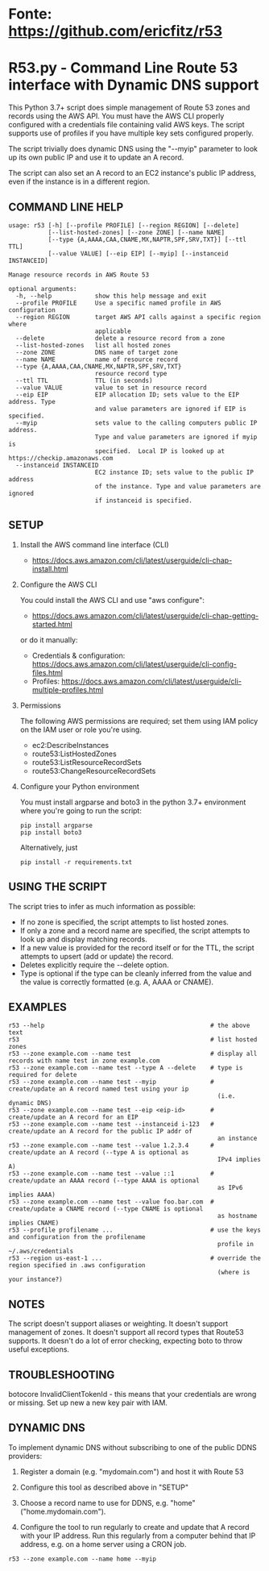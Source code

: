 # Fonte: https://github.com/ericfitz/r53

# R53.py - Command Line Route 53 interface with Dynamic DNS support

This Python 3.7+ script does simple management of Route 53 zones and records using the AWS API.  You must have the AWS CLI properly configured with a credentials file containing valid AWS keys.  The script supports use of profiles if you have multiple key sets configured properly.

The script trivially does dynamic DNS using the "--myip" parameter to look up its own public IP and use it to update an A record.

The script can also set an A record to an EC2 instance's public IP address, even if the instance is in a different region.

## COMMAND LINE HELP
```
usage: r53 [-h] [--profile PROFILE] [--region REGION] [--delete]
           [--list-hosted-zones] [--zone ZONE] [--name NAME]
           [--type {A,AAAA,CAA,CNAME,MX,NAPTR,SPF,SRV,TXT}] [--ttl TTL]
           [--value VALUE] [--eip EIP] [--myip] [--instanceid INSTANCEID]

Manage resource records in AWS Route 53

optional arguments:
  -h, --help            show this help message and exit
  --profile PROFILE     Use a specific named profile in AWS configuration
  --region REGION       target AWS API calls against a specific region where
                        applicable
  --delete              delete a resource record from a zone
  --list-hosted-zones   list all hosted zones
  --zone ZONE           DNS name of target zone
  --name NAME           name of resource record
  --type {A,AAAA,CAA,CNAME,MX,NAPTR,SPF,SRV,TXT}
                        resource record type
  --ttl TTL             TTL (in seconds)
  --value VALUE         value to set in resource record
  --eip EIP             EIP allocation ID; sets value to the EIP address. Type
                        and value parameters are ignored if EIP is specified.
  --myip                sets value to the calling computers public IP address.
                        Type and value parameters are ignored if myip is
                        specified.  Local IP is looked up at https://checkip.amazonaws.com
  --instanceid INSTANCEID
                        EC2 instance ID; sets value to the public IP address
                        of the instance. Type and value parameters are ignored
                        if instanceid is specified.
```

## SETUP

1. Install the AWS command line interface (CLI)

   - https://docs.aws.amazon.com/cli/latest/userguide/cli-chap-install.html

2. Configure the AWS CLI

    You could install the AWS CLI and use "aws configure":
    
      - https://docs.aws.amazon.com/cli/latest/userguide/cli-chap-getting-started.html
      
    or do it manually:
    
      - Credentials & configuration: https://docs.aws.amazon.com/cli/latest/userguide/cli-config-files.html
      - Profiles: https://docs.aws.amazon.com/cli/latest/userguide/cli-multiple-profiles.html

3. Permissions

    The following AWS permissions are required; set them using IAM policy on the IAM user or role you're using.
    
    - ec2:DescribeInstances
    - route53:ListHostedZones
    - route53:ListResourceRecordSets
    - route53:ChangeResourceRecordSets

3. Configure your Python environment

    You must install argparse and boto3 in the python 3.7+ environment where you're going to run the script:
    ```
    pip install argparse
    pip install boto3
    ```
    Alternatively, just 
    ```
    pip install -r requirements.txt
    ```
    
## USING THE SCRIPT

The script tries to infer as much information as possible:
- If no zone is specified, the script attempts to list hosted zones.
- If only a zone and a record name are specified, the script attempts to look up and display matching records.
- If a new value is provided for the record itself or for the TTL, the script attempts to upsert (add or
  update) the record.
- Deletes explicitly require the --delete option.
- Type is optional if the type can be cleanly inferred from the value and the value is correctly formatted (e.g. A, AAAA or CNAME).

## EXAMPLES

```
r53 --help                                              # the above text
r53                                                     # list hosted zones
r53 --zone example.com --name test                      # display all records with name test in zone example.com
r53 --zone example.com --name test --type A --delete    # type is required for delete
r53 --zone example.com --name test --myip               # create/update an A record named test using your ip
                                                          (i.e. dynamic DNS)
r53 --zone example.com --name test --eip <eip-id>       # create/update an A record for an EIP
r53 --zone example.com --name test --instanceid i-123   # create/update an A record for the public IP addr of
                                                          an instance
r53 --zone example.com --name test --value 1.2.3.4      # create/update an A record (--type A is optional as
                                                          IPv4 implies A)
r53 --zone example.com --name test --value ::1          # create/update an AAAA record (--type AAAA is optional
                                                          as IPv6 implies AAAA)
r53 --zone example.com --name test --value foo.bar.com  # create/update a CNAME record (--type CNAME is optional
                                                          as hostname implies CNAME)
r53 --profile profilename ...                           # use the keys and configuration from the profilename
                                                          profile in ~/.aws/credentials
r53 --region us-east-1 ...                              # override the region specified in .aws configuration
                                                          (where is your instance?)
```

## NOTES

The script doesn't support aliases or weighting.  It doesn't support management of zones.  It doesn't support
all record types that Route53 supports.  It doesn't do a lot of error checking, expecting boto to throw useful
exceptions.

## TROUBLESHOOTING

botocore InvalidClientTokenId  - this means that your credentials are wrong or missing.  Set up new a new key pair with IAM.

## DYNAMIC DNS

To implement dynamic DNS without subscribing to one of the public DDNS providers:

1. Register a domain (e.g. "mydomain.com") and host it with Route 53

2. Configure this tool as described above in "SETUP"

3. Choose a record name to use for DDNS, e.g. "home" ("home.mydomain.com").

4. Configure the tool to run regularly to create and update that A record with your IP address.  Run this regularly from a computer behind that IP address, e.g. on a home server using a CRON job.

```
r53 --zone example.com --name home --myip
```
